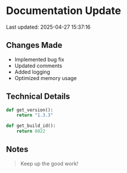 # Documentation Update

Last updated: 2025-04-27 15:37:16

## Changes Made
- Implemented bug fix
- Updated comments
- Added logging
- Optimized memory usage

## Technical Details
```python
def get_version():
    return "1.3.3"

def get_build_id():
    return 8022
```

## Notes
> Keep up the good work!
